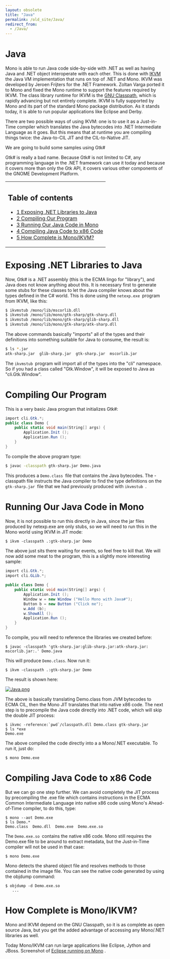 ```yaml
---
layout: obsolete
title: "Java"
permalink: /old_site/Java/
redirect_from:
  - /Java/
---
```


Java
====

Mono is able to run Java code side-by-side with .NET as well as having Java and .NET object interoperate with each other. This is done with [IKVM](http://www.ikvm.net) the Java VM implementation that runs on top of .NET and Mono. IKVM was developed by Jeroen Frijters for the .NET Framework. Zoltan Varga ported it to Mono and fixed the Mono runtime to support the features required by IKVM. The class library runtime for IKVM is the [GNU Classpath](http://www.gnu.org/software/classpath/classpath.html), which is rapidly advancing but not entirely complete. IKVM is fully supported by Mono and its part of the standard Mono package distribution. As it stands today, it is able to run popular applications like Eclipse and Derby.

There are two possible ways of using IKVM: one is to use it as a Just-in-Time compiler which translates the Java bytecodes into .NET Intermediate Language as it goes. But this means that at runtime you are compiling things twice: the Java-to-CIL JIT and the CIL-to-Native JIT.

We are going to build some samples using Gtk\#

Gtk\# is really a bad name. Because Gtk\# is not limited to C\#, any programming language in the .NET framework can use it today and because it covers more than only the Gtk API, it covers various other components of the GNOME Development Platform.

<table>
<col width="100%" />
<tbody>
<tr class="odd">
<td align="left"><h2>Table of contents</h2>
<ul>
<li><a href="#exposing-net-libraries-to-java">1 Exposing .NET Libraries to Java</a></li>
<li><a href="#compiling-our-program">2 Compiling Our Program</a></li>
<li><a href="#running-our-java-code-in-mono">3 Running Our Java Code in Mono</a></li>
<li><a href="#compiling-java-code-to-x86-code">4 Compiling Java Code to x86 Code</a></li>
<li><a href="#how-complete-is-monoikvm">5 How Complete is Mono/IKVM?</a></li>
</ul></td>
</tr>
</tbody>
</table>

Exposing .NET Libraries to Java
===============================

Now, Gtk\# is a .NET assembly (this is the ECMA lingo for "library"), and Java does not know anything about this. It is necessary first to generate some stubs for these classes to let the Java compiler knows about the types defined in the C\# world. This is done using the `netexp.exe `program from IKVM, like this:

``` bash
$ ikvmstub /mono/lib/mscorlib.dll
$ ikvmstub /mono/lib/mono/gtk-sharp/gtk-sharp.dll
$ ikvmstub /mono/lib/mono/gtk-sharp/glib-sharp.dll
$ ikvmstub /mono/lib/mono/gtk-sharp/atk-sharp.dll
```

The above commands basically "imports" all of the types and their definitions into something suitable for Java to consume, the result is:

``` bash
$ ls *.jar
atk-sharp.jar  glib-sharp.jar  gtk-sharp.jar  mscorlib.jar
```

The `ikvmstub `program will import all of the types into the "cli" namespace. So if you had a class called "Gtk.Window", it will be exposed to Java as "cli.Gtk.Window".

Compiling Our Program
=====================

This is a very basic Java program that initializes Gtk\#:

``` csharp
import cli.Gtk.*;
public class Demo {
    public static void main(String[] args) {
        Application.Init ();
        Application.Run ();
    }
}
```

To compile the above program type:

``` bash
$ javac -classpath gtk-sharp.jar Demo.java
```

This produces a `Demo.class `file that contains the Java bytecodes. The -classpath file instructs the Java compiler to find the type definitions on the `gtk-sharp.jar `file that we had previously produced with `ikvmstub `.

Running Our Java Code in Mono
=============================

Now, it is not possible to run this directly in Java, since the jar files produced by netexp.exe are only stubs, so we will need to run this in the Mono world using IKVM in JIT mode:

    $ ikvm -classpath .:gtk-sharp.jar Demo

The above just sits there waiting for events, so feel free to kill that. We will now add some meat to the program, this is a slightly more interesting sample:

``` csharp
import cli.Gtk.*;
import cli.GLib.*;
 
public class Demo {
    public static void main(String[] args) {
        Application.Init ();
        Window w = new Window ("Hello Mono with Java#");
        Button b = new Button ("Click me");
        w.Add (b);
        w.ShowAll ();
        Application.Run ();
    }
}
```

To compile, you will need to reference the libraries we created before:

    $ javac -classpath 'gtk-sharp.jar:glib-sharp.jar:atk-sharp.jar:
    mscorlib.jar:.' Demo.java

This will produce `Demo.class`. Now run it:

    $ ikvm -classpath .:gtk-sharp.jar Demo

The result is shown here:

[![Java.png]({{site.github.url}}/old_site/images/2/26/Java.png)]({{site.github.url}}/old_site/images/2/26/Java.png)

The above is basically translating Demo.class from JVM bytecodes to ECMA CIL, then the Mono JIT translates that into native x86 code. The next step is to precompile the Java code directly into .NET code, which will skip the double JIT process:

    $ ikvmc -reference:`pwd`/classpath.dll Demo.class gtk-sharp.jar
    $ ls *exe
    Demo.exe

The above compiled the code directly into a a Mono/.NET executable. To run it, just do:

    $ mono Demo.exe

Compiling Java Code to x86 Code
===============================

But we can go one step further. We can avoid completely the JIT process by precompiling the .exe file which contains instructions in the ECMA Common Intermediate Language into native x86 code using Mono's Ahead-of-Time compiler, to do this, type:

    $ mono --aot Demo.exe
    $ ls Demo.*
    Demo.class  Demo.dll  Demo.exe  Demo.exe.so

The `Demo.exe.so `contains the native x86 code. Mono still requires the Demo.exe file to be around to extract metadata, but the Just-in-Time compiler will not be used in that case:

    $ mono Demo.exe

Mono detects the shared object file and resolves methods to those contained in the image file. You can see the native code generated by using the objdump command:

    $ objdump -d Demo.exe.so
       ...

How Complete is Mono/IKVM?
==========================

Mono and IKVM depend on the GNU Classpath, so it is as complete as open source Java, but you get the added advantage of accessing any Mono/.NET libraries as well.

Today Mono/IKVM can run large applications like Eclipse, Jython and JBoss. Screenshot of [Eclipse running on Mono](http://primates.ximian.com/~miguel/images/eclipse-mono.png) .

